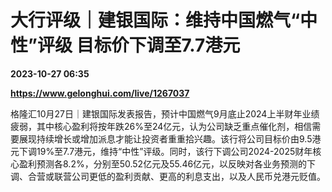 # 大行评级｜建银国际：维持中国燃气“中性”评级 目标价下调至7.7港元

**2023-10-27 06:35**

**https://www.gelonghui.com/live/1267037**

格隆汇10月27日｜建银国际发表报告，预计中国燃气9月底止2024上半财年业绩疲弱，其中核心盈利将按年跌26%至24亿元，认为公司缺乏重点催化剂，相信需要展现持续增长或增加派息才能让投资者重重拾兴趣。该行将公司目标价由9.5港元下调19%至7.7港元，维持“中性”评级。同时，该行下调公司2024-2025财年核心盈利预测各8.2%，分别至50.52亿元及55.46亿元，以反映对各业务预测的下调、合营或联营公司更低的盈利贡献、更高的利息支出，以及人民币兑港元贬值。